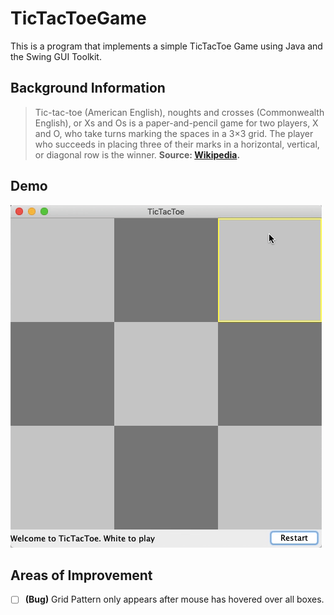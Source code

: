 # TicTacToeGame

This is a program that implements a simple TicTacToe Game using Java and the Swing GUI Toolkit.

## Background Information 
> Tic-tac-toe (American English), noughts and crosses (Commonwealth English), or Xs and Os is a paper-and-pencil game for two players, X and O, who take turns marking the spaces in a 3×3 grid. The player who succeeds in placing three of their marks in a horizontal, vertical, or diagonal row is the winner. 
**Source: [Wikipedia](https://en.wikipedia.org/wiki/Tic-tac-toe).**

## Demo 
![TicTacToe Demo](93fd6fbce8694db5b620b7663c27ca2e.gif)


## Areas of Improvement

- [ ] __(Bug)__ Grid Pattern only appears after mouse has hovered over all boxes.
